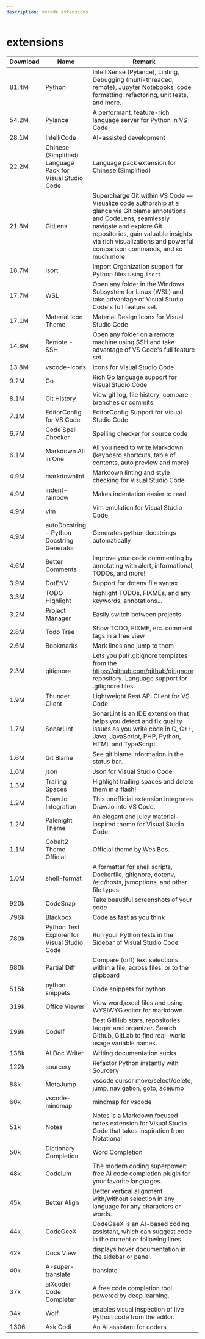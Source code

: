 ```yaml
---
description: vscode extensions
---
```

# extensions

| Download | Name                                                      | Remark                                                                                                                                                                                                                                                              |
| -------- | --------------------------------------------------------- | ------------------------------------------------------------------------------------------------------------------------------------------------------------------------------------------------------------------------------------------------------------------- |
| 81.4M    | Python                                                    | IntelliSense (Pylance), Linting, Debugging (multi-threaded, remote), Jupyter Notebooks, code formatting, refactoring, unit tests, and more.                                                                                                                         |
| 54.2M    | Pylance                                                   | A performant, feature-rich language server for Python in VS Code                                                                                                                                                                                                    |
| 28.1M    | IntelliCode                                               | AI-assisted development                                                                                                                                                                                                                                             |
| 22.2M    | Chinese (Simplified) Language Pack for Visual Studio Code | Language pack extension for Chinese (Simplified)                                                                                                                                                                                                                    |
| 21.8M    | GitLens                                                   | Supercharge Git within VS Code — Visualize code authorship at a glance via Git blame annotations and CodeLens, seamlessly navigate and explore Git repositories, gain valuable insights via rich visualizations and powerful comparison commands, and so much more |
| 18.7M    | isort                                                     | Import Organization support for Python files using `isort`.                                                                                                                                                                                                       |
| 17.7M    | WSL                                                       | Open any folder in the Windows Subsystem for Linux (WSL) and take advantage of Visual Studio Code's full feature set.                                                                                                                                               |
| 17.1M    | Material Icon Theme                                       | Material Design Icons for Visual Studio Code                                                                                                                                                                                                                        |
| 14.8M    | Remote - SSH                                              | Open any folder on a remote machine using SSH and take advantage of VS Code's full feature set.                                                                                                                                                                     |
| 13.8M    | vscode-icons                                              | Icons for Visual Studio Code                                                                                                                                                                                                                                        |
| 9.2M     | Go                                                        | Rich Go language support for Visual Studio Code                                                                                                                                                                                                                     |
| 8.1M     | Git History                                               | View git log, file history, compare branches or commits                                                                                                                                                                                                             |
| 7.1M     | EditorConfig for VS Code                                  | EditorConfig Support for Visual Studio Code                                                                                                                                                                                                                         |
| 6.7M     | Code Spell Checker                                        | Spelling checker for source code                                                                                                                                                                                                                                    |
| 6.1M     | Markdown All in One                                       | All you need to write Markdown (keyboard shortcuts, table of contents, auto preview and more)                                                                                                                                                                       |
| 4.9M     | markdownlint                                              | Markdown linting and style checking for Visual Studio Code                                                                                                                                                                                                          |
| 4.9M     | indent-rainbow                                            | Makes indentation easier to read                                                                                                                                                                                                                                    |
| 4.9M     | vim                                                       | Vim emulation for Visual Studio Code                                                                                                                                                                                                                                |
| 4.9M     | autoDocstring - Python Docstring Generator                | Generates python docstrings automatically                                                                                                                                                                                                                           |
| 4.6M     | Better Comments                                           | Improve your code commenting by annotating with alert, informational, TODOs, and more!                                                                                                                                                                              |
| 3.9M     | DotENV                                                    | Support for dotenv file syntax                                                                                                                                                                                                                                      |
| 3.3M     | TODO Highlight                                            | highlight TODOs, FIXMEs, and any keywords, annotations...                                                                                                                                                                                                           |
| 3.2M     | Project Manager                                           | Easily switch between projects                                                                                                                                                                                                                                      |
| 2.8M     | Todo Tree                                                 | Show TODO, FIXME, etc. comment tags in a tree view                                                                                                                                                                                                                  |
| 2.6M     | Bookmarks                                                 | Mark lines and jump to them                                                                                                                                                                                                                                         |
| 2.3M     | gitignore                                                 | Lets you pull .gitignore templates from the https://github.com/github/gitignore repository. Language support for .gitignore files.                                                                                                                                  |
| 1.9M     | Thunder Client                                            | Lightweight Rest API Client for VS Code                                                                                                                                                                                                                             |
| 1.7M     | SonarLint                                                 | SonarLint is an IDE extension that helps you detect and fix quality issues as you write code in C, C++, Java, JavaScript, PHP, Python, HTML and TypeScript.                                                                                                         |
| 1.6M     | Git Blame                                                 | See git blame information in the status bar.                                                                                                                                                                                                                        |
| 1.6M     | json                                                      | Json for Visual Studio Code                                                                                                                                                                                                                                         |
| 1.3M     | Trailing Spaces                                           | Highlight trailing spaces and delete them in a flash!                                                                                                                                                                                                               |
| 1.2M     | Draw.io Integration                                       | This unofficial extension integrates Draw.io into VS Code.                                                                                                                                                                                                          |
| 1.2M     | Palenight Theme                                           | An elegant and juicy material-inspired theme for Visual Studio Code.                                                                                                                                                                                                |
| 1.1M     | Cobalt2 Theme Official                                    | Official theme by Wes Bos.                                                                                                                                                                                                                                          |
| 1.0M     | shell-format                                              | A formatter for shell scripts, Dockerfile, gitignore, dotenv, /etc/hosts, jvmoptions, and other file types                                                                                                                                                          |
| 920k     | CodeSnap                                                  | Take beautiful screenshots of your code                                                                                                                                                                                                                             |
| 796k     | Blackbox                                                  | Code as fast as you think                                                                                                                                                                                                                                           |
| 780k     | Python Test Explorer for Visual Studio Code               | Run your Python tests in the Sidebar of Visual Studio Code                                                                                                                                                                                                          |
| 680k     | Partial Diff                                              | Compare (diff) text selections within a file, across files, or to the clipboard                                                                                                                                                                                     |
| 515k     | python snippets                                           | Code snippets for python                                                                                                                                                                                                                                            |
| 319k     | Office Viewer                                             | View word,excel files and using WYSIWYG editor for markdown.                                                                                                                                                                                                        |
| 199k     | Codelf                                                    | Best GitHub stars, repositories tagger and organizer. Search Github, GitLab to find real-world usage variable names.                                                                                                                                                |
| 138k     | AI Doc Writer                                             | Writing documentation sucks                                                                                                                                                                                                                                         |
| 122k     | sourcery                                                  | Refactor Python instantly with Sourcery                                                                                                                                                                                                                             |
| 88k      | MetaJump                                                  | vscode cursor move/select/delete; jump, navigation, goto, acejump                                                                                                                                                                                                   |
| 60k      | vscode-mindmap                                            | mindmap for vscode                                                                                                                                                                                                                                                  |
| 51k      | Notes                                                     | Notes is a Markdown focused notes extension for Visual Studio Code that takes inspiration from Notational                                                                                                                                                           |
| 50k      | Dictionary Completion                                     | Word Completion                                                                                                                                                                                                                                                     |
| 48k      | Codeium                                                   | The modern coding superpower: free AI code completion plugin for your favorite languages.                                                                                                                                                                           |
| 45k      | Better Align                                              | Better vertical alignment with/without selection in any language for any characters or words.                                                                                                                                                                       |
| 44k      | CodeGeeX                                                  | CodeGeeX is an AI-based coding assistant, which can suggest code in the current or following lines.                                                                                                                                                                 |
| 42k      | Docs View                                                 | displays hover documentation in the sidebar or panel.                                                                                                                                                                                                               |
| 40k      | A-super-translate                                         | translate                                                                                                                                                                                                                                                           |
| 37k      | aiXcoder Code Completer                                   | A free code completion tool powered by deep learning.                                                                                                                                                                                                               |
| 34k      | Wolf                                                      | enables visual inspection of live Python code from the editor.                                                                                                                                                                                                      |
| 1306     | Ask Codi                                                  | An AI assistant for coders                                                                                                                                                                                                                                          |
